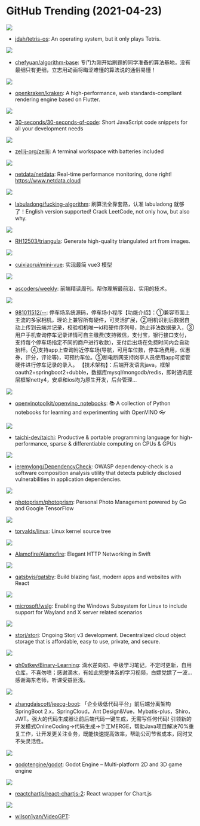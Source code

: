 # GitHub Trending (2021-04-23)

![](https://img.shields.io/badge/C-New%20580-green?style=flat-square&logo=appveyor)
- [jdah/tetris-os](https://github.com/jdah/tetris-os): An operating system, but it only plays Tetris.

![](https://img.shields.io/badge/Java-New%20255-green?style=flat-square&logo=appveyor)
- [chefyuan/algorithm-base](https://github.com/chefyuan/algorithm-base): 专门为刚开始刷题的同学准备的算法基地，没有最细只有更细，立志用动画将晦涩难懂的算法说的通俗易懂！

![](https://img.shields.io/badge/TypeScript-New%20253-green?style=flat-square&logo=appveyor)
- [openkraken/kraken](https://github.com/openkraken/kraken): A high-performance, web standards-compliant rendering engine based on Flutter.

![](https://img.shields.io/badge/JavaScript-New%20372-green?style=flat-square&logo=appveyor)
- [30-seconds/30-seconds-of-code](https://github.com/30-seconds/30-seconds-of-code): Short JavaScript code snippets for all your development needs

![](https://img.shields.io/badge/Rust-New%20720-green?style=flat-square&logo=appveyor)
- [zellij-org/zellij](https://github.com/zellij-org/zellij): A terminal workspace with batteries included

![](https://img.shields.io/badge/C-New%20362-green?style=flat-square&logo=appveyor)
- [netdata/netdata](https://github.com/netdata/netdata): Real-time performance monitoring, done right! https://www.netdata.cloud

![](https://img.shields.io/badge/none-New%2076-green?style=flat-square&logo=appveyor)
- [labuladong/fucking-algorithm](https://github.com/labuladong/fucking-algorithm): 刷算法全靠套路，认准 labuladong 就够了！English version supported! Crack LeetCode, not only how, but also why.

![](https://img.shields.io/badge/Go-New%20469-green?style=flat-square&logo=appveyor)
- [RH12503/triangula](https://github.com/RH12503/triangula): Generate high-quality triangulated art from images.

![](https://img.shields.io/badge/TypeScript-New%2020-green?style=flat-square&logo=appveyor)
- [cuixiaorui/mini-vue](https://github.com/cuixiaorui/mini-vue): 实现最简 vue3 模型

![](https://img.shields.io/badge/JavaScript-New%20222-green?style=flat-square&logo=appveyor)
- [ascoders/weekly](https://github.com/ascoders/weekly): 前端精读周刊。帮你理解最前沿、实用的技术。

![](https://img.shields.io/badge/Java-New%20155-green?style=flat-square&logo=appveyor)
- [981011512/--](https://github.com/981011512/--): 停车场系统源码，停车场小程序【功能介绍】：①兼容市面上主流的多家相机，理论上兼容所有硬件，可灵活扩展，②相机识别后数据自动上传到云端并记录，校验相机唯一id和硬件序列号，防止非法数据录入，③用户手机查询停车记录详情可自主缴费(支持微信，支付宝，银行接口支付，支持每个停车场指定不同的商户进行收款)，支付后出场在免费时间内会自动抬杆。④支持app上查询附近停车场(导航，可用车位数，停车场费用，优惠券，评分，评论等)，可预约车位。⑤断电断网支持岗亭人员使用app可接管硬件进行停车记录的录入。 【技术架构】：后端开发语言java，框架oauth2+springboot2+dubble，数据库mysql/mongodb/redis，即时通讯底层框架netty4，安卓和ios均为原生开发，后台管理…

![](https://img.shields.io/badge/Jupyter%20Notebook-New%2025-green?style=flat-square&logo=appveyor)
- [openvinotoolkit/openvino_notebooks](https://github.com/openvinotoolkit/openvino_notebooks): 📚 A collection of Python notebooks for learning and experimenting with OpenVINO 👓

![](https://img.shields.io/badge/C%2B%2B-New%20278-green?style=flat-square&logo=appveyor)
- [taichi-dev/taichi](https://github.com/taichi-dev/taichi): Productive & portable programming language for high-performance, sparse & differentiable computing on CPUs & GPUs

![](https://img.shields.io/badge/Java-New%2020-green?style=flat-square&logo=appveyor)
- [jeremylong/DependencyCheck](https://github.com/jeremylong/DependencyCheck): OWASP dependency-check is a software composition analysis utility that detects publicly disclosed vulnerabilities in application dependencies.

![](https://img.shields.io/badge/Go-New%2066-green?style=flat-square&logo=appveyor)
- [photoprism/photoprism](https://github.com/photoprism/photoprism): Personal Photo Management powered by Go and Google TensorFlow

![](https://img.shields.io/badge/C-New%20295-green?style=flat-square&logo=appveyor)
- [torvalds/linux](https://github.com/torvalds/linux): Linux kernel source tree

![](https://img.shields.io/badge/Swift-New%208-green?style=flat-square&logo=appveyor)
- [Alamofire/Alamofire](https://github.com/Alamofire/Alamofire): Elegant HTTP Networking in Swift

![](https://img.shields.io/badge/JavaScript-New%2021-green?style=flat-square&logo=appveyor)
- [gatsbyjs/gatsby](https://github.com/gatsbyjs/gatsby): Build blazing fast, modern apps and websites with React

![](https://img.shields.io/badge/C%2B%2B-New%20485-green?style=flat-square&logo=appveyor)
- [microsoft/wslg](https://github.com/microsoft/wslg): Enabling the Windows Subsystem for Linux to include support for Wayland and X server related scenarios

![](https://img.shields.io/badge/Go-New%20111-green?style=flat-square&logo=appveyor)
- [storj/storj](https://github.com/storj/storj): Ongoing Storj v3 development. Decentralized cloud object storage that is affordable, easy to use, private, and secure.

![](https://img.shields.io/badge/none-New%2058-green?style=flat-square&logo=appveyor)
- [gh0stkey/Binary-Learning](https://github.com/gh0stkey/Binary-Learning): 滴水逆向初、中级学习笔记，不定时更新，自用仓库，不喜勿喷；感谢滴水，有如此完整体系的学习视频，白嫖党嫖了一波...感谢海东老师，听课受益匪浅。

![](https://img.shields.io/badge/Java-New%20106-green?style=flat-square&logo=appveyor)
- [zhangdaiscott/jeecg-boot](https://github.com/zhangdaiscott/jeecg-boot): 「企业级低代码平台」前后端分离架构SpringBoot 2.x，SpringCloud，Ant Design&Vue，Mybatis-plus，Shiro，JWT。强大的代码生成器让前后端代码一键生成，无需写任何代码! 引领新的开发模式OnlineCoding->代码生成->手工MERGE，帮助Java项目解决70%重复工作，让开发更关注业务，既能快速提高效率，帮助公司节省成本，同时又不失灵活性。

![](https://img.shields.io/badge/C%2B%2B-New%2026-green?style=flat-square&logo=appveyor)
- [godotengine/godot](https://github.com/godotengine/godot): Godot Engine – Multi-platform 2D and 3D game engine

![](https://img.shields.io/badge/JavaScript-New%2026-green?style=flat-square&logo=appveyor)
- [reactchartjs/react-chartjs-2](https://github.com/reactchartjs/react-chartjs-2): React wrapper for Chart.js

![](https://img.shields.io/badge/Python-New%2031-green?style=flat-square&logo=appveyor)
- [wilson1yan/VideoGPT](https://github.com/wilson1yan/VideoGPT): 


